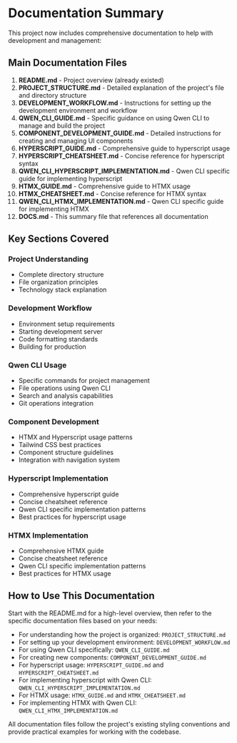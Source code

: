 # Documentation Summary

This project now includes comprehensive documentation to help with development and management:

## Main Documentation Files

1. **README.md** - Project overview (already existed)
2. **PROJECT_STRUCTURE.md** - Detailed explanation of the project's file and directory structure
3. **DEVELOPMENT_WORKFLOW.md** - Instructions for setting up the development environment and workflow
4. **QWEN_CLI_GUIDE.md** - Specific guidance on using Qwen CLI to manage and build the project
5. **COMPONENT_DEVELOPMENT_GUIDE.md** - Detailed instructions for creating and managing UI components
6. **HYPERSCRIPT_GUIDE.md** - Comprehensive guide to hyperscript usage
7. **HYPERSCRIPT_CHEATSHEET.md** - Concise reference for hyperscript syntax
8. **QWEN_CLI_HYPERSCRIPT_IMPLEMENTATION.md** - Qwen CLI specific guide for implementing hyperscript
9. **HTMX_GUIDE.md** - Comprehensive guide to HTMX usage
10. **HTMX_CHEATSHEET.md** - Concise reference for HTMX syntax
11. **QWEN_CLI_HTMX_IMPLEMENTATION.md** - Qwen CLI specific guide for implementing HTMX
12. **DOCS.md** - This summary file that references all documentation

## Key Sections Covered

### Project Understanding
- Complete directory structure
- File organization principles
- Technology stack explanation

### Development Workflow
- Environment setup requirements
- Starting development server
- Code formatting standards
- Building for production

### Qwen CLI Usage
- Specific commands for project management
- File operations using Qwen CLI
- Search and analysis capabilities
- Git operations integration

### Component Development
- HTMX and Hyperscript usage patterns
- Tailwind CSS best practices
- Component structure guidelines
- Integration with navigation system

### Hyperscript Implementation
- Comprehensive hyperscript guide
- Concise cheatsheet reference
- Qwen CLI specific implementation patterns
- Best practices for hyperscript usage

### HTMX Implementation
- Comprehensive HTMX guide
- Concise cheatsheet reference
- Qwen CLI specific implementation patterns
- Best practices for HTMX usage

## How to Use This Documentation

Start with the README.md for a high-level overview, then refer to the specific documentation files based on your needs:

- For understanding how the project is organized: `PROJECT_STRUCTURE.md`
- For setting up your development environment: `DEVELOPMENT_WORKFLOW.md`
- For using Qwen CLI specifically: `QWEN_CLI_GUIDE.md`
- For creating new components: `COMPONENT_DEVELOPMENT_GUIDE.md`
- For hyperscript usage: `HYPERSCRIPT_GUIDE.md` and `HYPERSCRIPT_CHEATSHEET.md`
- For implementing hyperscript with Qwen CLI: `QWEN_CLI_HYPERSCRIPT_IMPLEMENTATION.md`
- For HTMX usage: `HTMX_GUIDE.md` and `HTMX_CHEATSHEET.md`
- For implementing HTMX with Qwen CLI: `QWEN_CLI_HTMX_IMPLEMENTATION.md`

All documentation files follow the project's existing styling conventions and provide practical examples for working with the codebase.